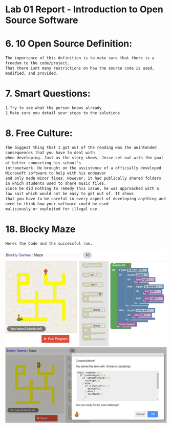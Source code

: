 # Lab 01 Report - Introduction to Open Source Software

# 6. 10 Open Source Definition:
	The importance of this definition is to make sure that there is a freedom to the code/project.
	That there isnt many restrictions on how the source code is used, modified, and provided.

# 7. Smart Questions:
	1.Try to see what the person knows already
	2.Make sure you detail your steps to the solutions

# 8. Free Culture:
	The biggest thing that I got out of the reading was the unintended consequences that you have to deal with
	when developing. Just as the story shows, Jesse set out with the goal of better connecting his school's
	intranetwork. He brought on the assistence of a officially developed Microsoft software to help with his endeavor
	and only made minor fixes. However, it had publically shared folders in which students used to share music files. 
	Since he did nothing to remedy this issue, he was approached with a law suit which would not be easy to get out of. It shows
	that you have to be careful in every aspect of developing anything and need to think how your software could be used
	maliciously or exploited for illegal use.

# 18. Blocky Maze
	Heres the Code and the successful run.
<img src="images/code.jpg">
<img src="images/won.jpg">
